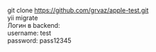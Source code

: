 git clone https://github.com/grvaz/apple-test.git \
yii migrate \
Логин в backend: \
username: test \
password: pass12345